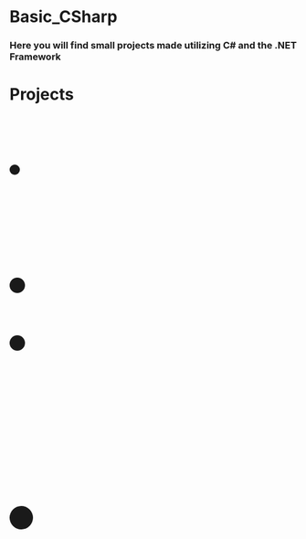 # Basic_CSharp

<h3>Here you will find small projects made utilizing C# and the .NET Framework<h3>
  
  <h1><b>Projects<b><h1>
    <li><h2><h2><li>
    <li><h2><h2><li>
    

